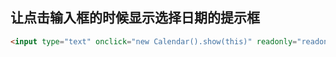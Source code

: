## 让点击输入框的时候显示选择日期的提示框
```html
<input type="text" onclick="new Calendar().show(this)" readonly="readonly"/>
```